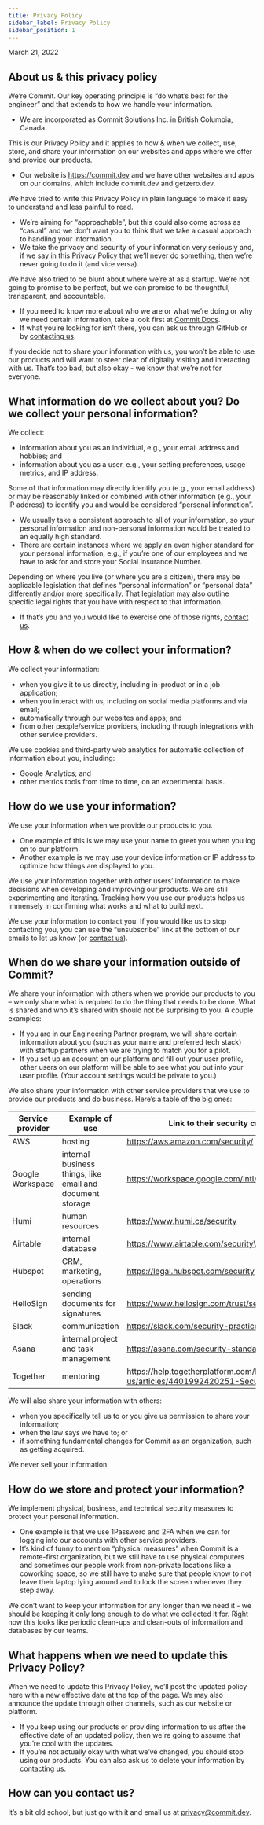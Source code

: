 ```yaml
---
title: Privacy Policy
sidebar_label: Privacy Policy
sidebar_position: 1
---
```


March 21, 2022

## About us & this privacy policy

We’re Commit. Our key operating principle is “do what’s best for the engineer” and that extends to how we handle your information. 
- We are incorporated as Commit Solutions Inc. in British Columbia, Canada.

This is our Privacy Policy and it applies to how & when we collect, use, store, and share your information on our websites and apps where we offer and provide our products. 
- Our website is https://commit.dev and we have other websites and apps on our domains, which include commit.dev and getzero.dev. 

We have tried to write this Privacy Policy in plain language to make it easy to understand and less painful to read. 
- We’re aiming for “approachable”, but this could also come across as “casual” and we don’t want you to think that we take a casual approach to handling your information.
- We take the privacy and security of your information very seriously and, if we say in this Privacy Policy that we’ll never do something, then we’re never going to do it (and vice versa).

We have also tried to be blunt about where we’re at as a startup. We’re not going to promise to be perfect, but we can promise to be thoughtful, transparent, and accountable. 
- If you need to know more about who we are or what we’re doing or why we need certain information, take a look first at [Commit Docs](https://docs.commit.dev). 
- If what you’re looking for isn’t there, you can ask us through GitHub or by [contacting us](#how-can-you-contact-us).

If you decide not to share your information with us, you won’t be able to use our products and will want to steer clear of digitally visiting and interacting with us. That’s too bad, but also okay - we know that we’re not for everyone. 

## What information do we collect about you? Do we collect your personal information?

We collect:
- information about you as an individual, e.g., your email address and hobbies; and
- information about you as a user, e.g., your setting preferences, usage metrics, and IP address.

Some of that information may directly identify you (e.g., your email address) or may be reasonably linked or combined with other information (e.g., your IP address) to identify you and would be considered “personal information”. 
- We usually take a consistent approach to all of your information, so your personal information and non-personal information would be treated to an equally high standard. 
- There are certain instances where we apply an even higher standard for your personal information, e.g., if you’re one of our employees and we have to ask for and store your Social Insurance Number.

Depending on where you live (or where you are a citizen), there may be applicable legislation that defines “personal information” or “personal data” differently and/or more specifically. That legislation may also outline specific legal rights that you have with respect to that information. 
- If that’s you and you would like to exercise one of those rights, [contact us](#how-can-you-contact-us).

## How & when do we collect your information?

We collect your information:
- when you give it to us directly, including in-product or in a job application;
- when you interact with us, including on social media platforms and via email;
- automatically through our websites and apps; and
- from other people/service providers, including through integrations with other service providers.

We use cookies and third-party web analytics for automatic collection of information about you, including:
- Google Analytics; and 
- other metrics tools from time to time, on an experimental basis.

## How do we use your information?

We use your information when we provide our products to you. 
- One example of this is we may use your name to greet you when you log on to our platform. 
- Another example is we may use your device information or IP address to optimize how things are displayed to you. 

We use your information together with other users’ information to make decisions when developing and improving our products. We are still experimenting and iterating. Tracking how you use our products helps us immensely in confirming what works and what to build next.

We use your information to contact you. If you would like us to stop contacting you, you can use the “unsubscribe” link at the bottom of our emails to let us know (or [contact us](#how-can-you-contact-us)).

## When do we share your information outside of Commit?

We share your information with others when we provide our products to you – we only share what is required to do the thing that needs to be done. What is shared and who it’s shared with should not be surprising to you. A couple examples:
- If you are in our Engineering Partner program, we will share certain information about you (such as your name and preferred tech stack) with startup partners when we are trying to match you for a pilot. 
- If you set up an account on our platform and fill out your user profile, other users on our platform will be able to see what you put into your user profile. (Your account settings would be private to you.)

We also share your information with other service providers that we use to provide our products and do business. Here’s a table of the big ones: 

|Service provider|Example of use|Link to their security creds|
|--|--|--|
|AWS|hosting| https://aws.amazon.com/security/ |
|Google Workspace|internal business things, like email and document storage|https://workspace.google.com/intl/en_ca/security/|
|Humi|human resources|https://www.humi.ca/security|
|Airtable|internal database|https://www.airtable.com/security\
|Hubspot|CRM, marketing, operations|https://legal.hubspot.com/security|
|HelloSign|sending documents for signatures|https://www.hellosign.com/trust/security|
|Slack|communication|https://slack.com/security-practices|
|Asana|internal project and task management|https://asana.com/security-standards|
|Together|mentoring|https://help.togetherplatform.com/hc/en-us/articles/4401992420251-Security-Overview|


We will also share your information with others:
- when you specifically tell us to or you give us permission to share your information;
- when the law says we have to; or
- if something fundamental changes for Commit as an organization, such as getting acquired.

We never sell your information.

## How do we store and protect your information?

We implement physical, business, and technical security measures to protect your personal information. 
- One example is that we use 1Password and 2FA when we can for logging into our accounts with other service providers. 
- It’s kind of funny to mention “physical measures” when Commit is a remote-first organization, but we still have to use physical computers and sometimes our people work from non-private locations like a coworking space, so we still have to make sure that people know to not leave their laptop lying around and to lock the screen whenever they step away. 

We don’t want to keep your information for any longer than we need it - we should be keeping it only long enough to do what we collected it for. Right now this looks like periodic clean-ups and clean-outs of information and databases by our teams. 

## What happens when we need to update this Privacy Policy?

When we need to update this Privacy Policy, we’ll post the updated policy here with a new effective date at the top of the page. We may also announce the update through other channels, such as our website or platform. 
- If you keep using our products or providing information to us after the effective date of an updated policy, then we're going to assume that you’re cool with the updates. 
- If you’re not actually okay with what we’ve changed, you should stop using our products. You can also ask us to delete your information by [contacting us](#how-can-you-contact-us).

## How can you contact us?

It’s a bit old school, but just go with it and email us at [privacy@commit.dev](mailto:privacy@commit.dev). 
